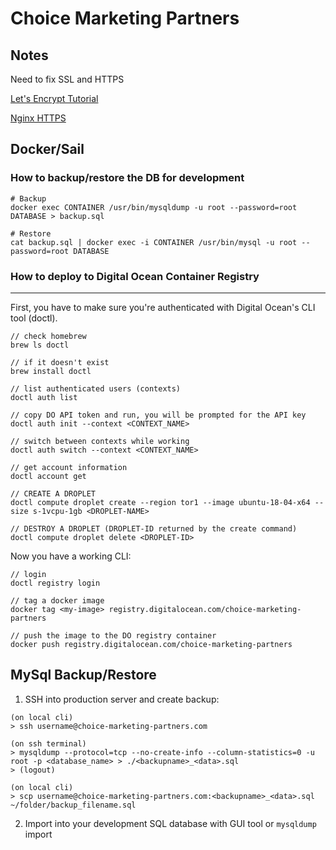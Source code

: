 # Choice Marketing Partners

## Notes

Need to fix SSL and HTTPS

[Let's Encrypt Tutorial](https://pentacent.medium.com/nginx-and-lets-encrypt-with-docker-in-less-than-5-minutes-b4b8a60d3a71)

[Nginx HTTPS](http://nginx.org/en/docs/http/configuring_https_servers.html)

## Docker/Sail

### How to backup/restore the DB for development 

```
# Backup
docker exec CONTAINER /usr/bin/mysqldump -u root --password=root DATABASE > backup.sql

# Restore
cat backup.sql | docker exec -i CONTAINER /usr/bin/mysql -u root --password=root DATABASE
```

### How to deploy to Digital Ocean Container Registry 

---

First, you have to make sure you're authenticated with Digital Ocean's CLI tool (doctl).

```
// check homebrew
brew ls doctl 

// if it doesn't exist 
brew install doctl 

// list authenticated users (contexts)
doctl auth list 

// copy DO API token and run, you will be prompted for the API key
doctl auth init --context <CONTEXT_NAME>

// switch between contexts while working
doctl auth switch --context <CONTEXT_NAME>

// get account information 
doctl account get

// CREATE A DROPLET 
doctl compute droplet create --region tor1 --image ubuntu-18-04-x64 --size s-1vcpu-1gb <DROPLET-NAME>

// DESTROY A DROPLET (DROPLET-ID returned by the create command)
doctl compute droplet delete <DROPLET-ID>
```

Now you have a working CLI: 

```
// login
doctl registry login

// tag a docker image 
docker tag <my-image> registry.digitalocean.com/choice-marketing-partners

// push the image to the DO registry container
docker push registry.digitalocean.com/choice-marketing-partners
```

## MySql Backup/Restore

1. SSH into production server and create backup: 
```
(on local cli)
> ssh username@choice-marketing-partners.com

(on ssh terminal)
> mysqldump --protocol=tcp --no-create-info --column-statistics=0 -u root -p <database_name> > ./<backupname>_<data>.sql
> (logout)

(on local cli)
> scp username@choice-marketing-partners.com:<backupname>_<data>.sql ~/folder/backup_filename.sql
```
2. Import into your development SQL database with GUI tool or `mysqldump` import
